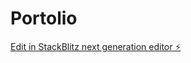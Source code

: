# Portolio

[Edit in StackBlitz next generation editor ⚡️](https://stackblitz.com/~/github.com/ijanggmu/Portolio)